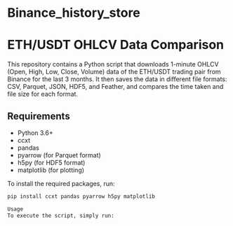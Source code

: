 # Binance_history_store
# ETH/USDT OHLCV Data Comparison

This repository contains a Python script that downloads 1-minute OHLCV (Open, High, Low, Close, Volume) data of the ETH/USDT trading pair from Binance for the last 3 months. It then saves the data in different file formats: CSV, Parquet, JSON, HDF5, and Feather, and compares the time taken and file size for each format.

## Requirements

- Python 3.6+
- ccxt
- pandas
- pyarrow (for Parquet format)
- h5py (for HDF5 format)
- matplotlib (for plotting)

To install the required packages, run:

```bash
pip install ccxt pandas pyarrow h5py matplotlib

Usage
To execute the script, simply run:
